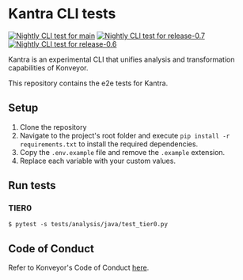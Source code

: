 # Kantra CLI tests

[![Nightly CLI test for main](https://github.com/konveyor-ecosystem/kantra-cli-tests/actions/workflows/nightly-main-latest.yaml/badge.svg)](https://github.com/konveyor-ecosystem/kantra-cli-tests/actions/workflows/nightly-main-latest.yaml)
[![Nightly CLI test for release-0.7](https://github.com/konveyor-ecosystem/kantra-cli-tests/actions/workflows/nightly-main-release07.yaml/badge.svg)](https://github.com/konveyor-ecosystem/kantra-cli-tests/actions/workflows/nightly-main-release07.yaml)
[![Nightly CLI test for release-0.6](https://github.com/konveyor-ecosystem/kantra-cli-tests/actions/workflows/nightly-main-release06.yaml/badge.svg)](https://github.com/konveyor-ecosystem/kantra-cli-tests/actions/workflows/nightly-main-release06.yaml)

Kantra is an experimental CLI that unifies analysis and transformation capabilities of Konveyor.

This repository contains the e2e tests for Kantra.

## Setup

1. Clone the repository
2. Navigate to the project's root folder and execute `pip install -r requirements.txt` to install the required
   dependencies.
3. Copy the `.env.example` file and remove the `.example` extension.
4. Replace each variable with your custom values.

## Run tests

### TIER0

```
$ pytest -s tests/analysis/java/test_tier0.py
```

## Code of Conduct

Refer to Konveyor's Code of Conduct [here](https://github.com/konveyor/community/blob/main/CODE_OF_CONDUCT.md).
